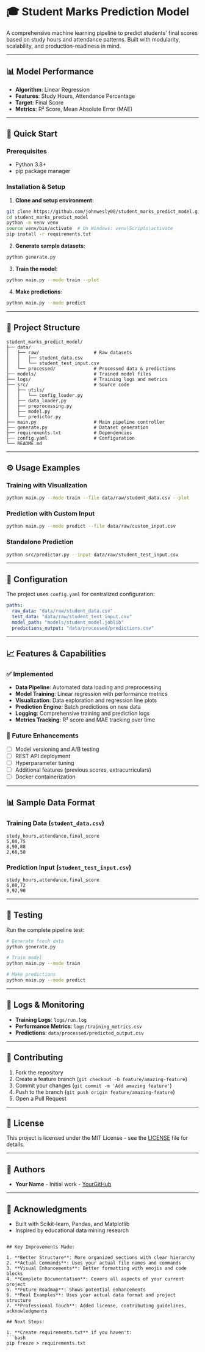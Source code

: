 # 🎓 Student Marks Prediction Model

A comprehensive machine learning pipeline to predict students' final scores based on study hours and attendance patterns. Built with modularity, scalability, and production-readiness in mind.

---

## 📊 Model Performance

- **Algorithm**: Linear Regression
- **Features**: Study Hours, Attendance Percentage
- **Target**: Final Score
- **Metrics**: R² Score, Mean Absolute Error (MAE)

---

## 🚀 Quick Start

### Prerequisites
- Python 3.8+
- pip package manager

### Installation & Setup

1. **Clone and setup environment**:
```bash
git clone https://github.com/johnwesly08/student_marks_predict_model.git
cd student_marks_predict_model
python -m venv venv
source venv/bin/activate  # On Windows: venv\Scripts\activate
pip install -r requirements.txt
```

2. **Generate sample datasets**:
```bash
python generate.py
```

3. **Train the model**:
```bash
python main.py --mode train --plot
```

4. **Make predictions**:
```bash
python main.py --mode predict
```

---

## 📁 Project Structure

```
student_marks_predict_model/
├── data/
│   ├── raw/                    # Raw datasets
│   │   ├── student_data.csv
│   │   └── student_test_input.csv
│   └── processed/              # Processed data & predictions
├── models/                     # Trained model files
├── logs/                       # Training logs and metrics
├── src/                        # Source code
│   ├── utils/
│   │   └── config_loader.py
│   ├── data_loader.py
│   ├── preprocessing.py
│   ├── model.py
│   └── predictor.py
├── main.py                     # Main pipeline controller
├── generate.py                 # Dataset generation
├── requirements.txt            # Dependencies
├── config.yaml                 # Configuration
└── README.md
```

---

## ⚙️ Usage Examples

### Training with Visualization
```bash
python main.py --mode train --file data/raw/student_data.csv --plot
```

### Prediction with Custom Input
```bash
python main.py --mode predict --file data/raw/custom_input.csv
```

### Standalone Prediction
```bash
python src/predictor.py --input data/raw/student_test_input.csv
```

---

## 🔧 Configuration

The project uses `config.yaml` for centralized configuration:

```yaml
paths:
  raw_data: "data/raw/student_data.csv"
  test_data: "data/raw/student_test_input.csv"
  model_path: "models/student_model.joblib"
  predictions_output: "data/processed/predictions.csv"
```

---

## 📈 Features & Capabilities

### ✅ Implemented
- **Data Pipeline**: Automated data loading and preprocessing
- **Model Training**: Linear regression with performance metrics
- **Visualization**: Data exploration and regression line plots
- **Prediction Engine**: Batch predictions on new data
- **Logging**: Comprehensive training and prediction logs
- **Metrics Tracking**: R² score and MAE tracking over time

### 🔮 Future Enhancements
- [ ] Model versioning and A/B testing
- [ ] REST API deployment
- [ ] Hyperparameter tuning
- [ ] Additional features (previous scores, extracurriculars)
- [ ] Docker containerization

---

## 📊 Sample Data Format

### Training Data (`student_data.csv`)
```csv
study_hours,attendance,final_score
5,80,75
8,90,88
2,60,50
```

### Prediction Input (`student_test_input.csv`)
```csv
study_hours,attendance,final_score
6,80,72
9,92,90
```

---

## 🧪 Testing

Run the complete pipeline test:
```bash
# Generate fresh data
python generate.py

# Train model
python main.py --mode train

# Make predictions
python main.py --mode predict
```

---

## 📝 Logs & Monitoring

- **Training Logs**: `logs/run.log`
- **Performance Metrics**: `logs/training_metrics.csv`
- **Predictions**: `data/processed/predicted_output.csv`

---

## 🤝 Contributing

1. Fork the repository
2. Create a feature branch (`git checkout -b feature/amazing-feature`)
3. Commit your changes (`git commit -m 'Add amazing feature'`)
4. Push to the branch (`git push origin feature/amazing-feature`)
5. Open a Pull Request

---

## 📄 License

This project is licensed under the MIT License - see the [LICENSE](LICENSE) file for details.

---

## 👥 Authors

- **Your Name** - Initial work - [YourGitHub](https://github.com/your-username)

---

## 🙏 Acknowledgments

- Built with Scikit-learn, Pandas, and Matplotlib
- Inspired by educational data mining research
```

## Key Improvements Made:

1. **Better Structure**: More organized sections with clear hierarchy
2. **Actual Commands**: Uses your actual file names and commands
3. **Visual Enhancements**: Better formatting with emojis and code blocks
4. **Complete Documentation**: Covers all aspects of your current project
5. **Future Roadmap**: Shows potential enhancements
6. **Real Examples**: Uses your actual data format and project structure
7. **Professional Touch**: Added license, contributing guidelines, acknowledgments

## Next Steps:

1. **Create requirements.txt** if you haven't:
```bash
pip freeze > requirements.txt
```
